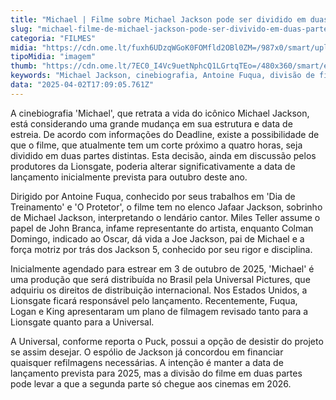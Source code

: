 ```yaml
---
title: "Michael | Filme sobre Michael Jackson pode ser dividido em duas partes e ter data de estreia alterada"
slug: "michael-filme-de-michael-jackson-pode-ser-divivido-em-duas-partes-e-mudar-data"
categoria: "FILMES"
midia: "https://cdn.ome.lt/fuxh6UDzqWGoK0FOMfld2OBl0ZM=/987x0/smart/uploads/conteudo/fotos/OMELETE_CAPA_-_2025-04-02T140050.806.png"
tipoMidia: "imagem"
thumb: "https://cdn.ome.lt/7EC0_I4Vc9uetNphcQ1LGrtqTEo=/480x360/smart/extras/conteudos/omelete_THUMB_-_2025-04-02T140028.260.png"
keywords: "Michael Jackson, cinebiografia, Antoine Fuqua, divisão de filme, estreia"
data: "2025-04-02T17:09:05.761Z"
---
```


A cinebiografia 'Michael', que retrata a vida do icônico Michael Jackson, está considerando uma grande mudança em sua estrutura e data de estreia. De acordo com informações do Deadline, existe a possibilidade de que o filme, que atualmente tem um corte próximo a quatro horas, seja dividido em duas partes distintas. Esta decisão, ainda em discussão pelos produtores da Lionsgate, poderia alterar significativamente a data de lançamento inicialmente prevista para outubro deste ano.

Dirigido por Antoine Fuqua, conhecido por seus trabalhos em 'Dia de Treinamento' e 'O Protetor', o filme tem no elenco Jafaar Jackson, sobrinho de Michael Jackson, interpretando o lendário cantor. Miles Teller assume o papel de John Branca, infame representante do artista, enquanto Colman Domingo, indicado ao Oscar, dá vida a Joe Jackson, pai de Michael e a força motriz por trás dos Jackson 5, conhecido por seu rigor e disciplina.

Inicialmente agendado para estrear em 3 de outubro de 2025, 'Michael' é uma produção que será distribuída no Brasil pela Universal Pictures, que adquiriu os direitos de distribuição internacional. Nos Estados Unidos, a Lionsgate ficará responsável pelo lançamento. Recentemente, Fuqua, Logan e King apresentaram um plano de filmagem revisado tanto para a Lionsgate quanto para a Universal.

A Universal, conforme reporta o Puck, possui a opção de desistir do projeto se assim desejar. O espólio de Jackson já concordou em financiar quaisquer refilmagens necessárias. A intenção é manter a data de lançamento prevista para 2025, mas a divisão do filme em duas partes pode levar a que a segunda parte só chegue aos cinemas em 2026.